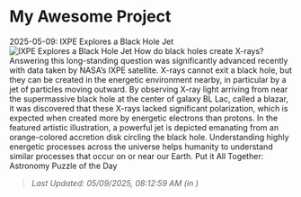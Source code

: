 # My Awesome Project

<!-- APOD Start -->
2025-05-09: IXPE Explores a Black Hole Jet
![IXPE Explores a Black Hole Jet](https://apod.nasa.gov/apod/image/2505/BLlac_NasaGarcia_960.jpg)
How do black holes create X-rays? Answering this long-standing question was significantly advanced recently with data taken by NASA’s IXPE satellite. X-rays cannot exit a black hole, but they can be created in the energetic environment nearby, in particular by a jet of particles moving outward. By observing X-ray light arriving from near the supermassive black hole at the center of galaxy BL Lac, called a blazar, it was discovered that these X-rays lacked significant polarization, which is expected when created more by energetic electrons than protons. In the featured artistic illustration, a powerful jet is depicted emanating from an orange-colored accretion disk circling the black hole. Understanding highly energetic processes across the universe helps humanity to understand similar processes that occur on or near our Earth.   Put it All Together: Astronomy Puzzle of the Day
> _Last Updated: 05/09/2025, 08:12:59 AM (in )_
<!-- APOD End -->
